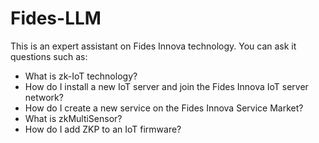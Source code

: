 # Fides-LLM

This is an expert assistant on Fides Innova technology. You can ask it questions such as:
* What is zk-IoT technology?
* How do I install a new IoT server and join the Fides Innova IoT server network?
* How do I create a new service on the Fides Innova Service Market?
* What is zkMultiSensor?
* How do I add ZKP to an IoT firmware?
